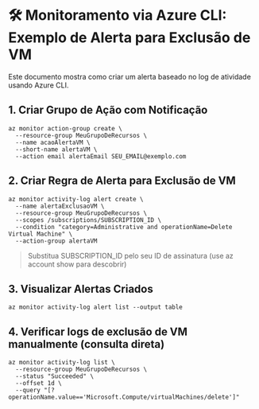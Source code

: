 # 🛠️ Monitoramento via Azure CLI: Exemplo de Alerta para Exclusão de VM

Este documento mostra como criar um alerta baseado no log de atividade usando Azure CLI.

## 1. Criar Grupo de Ação com Notificação
```
az monitor action-group create \
  --resource-group MeuGrupoDeRecursos \
  --name acaoAlertaVM \
  --short-name alertaVM \
  --action email alertaEmail SEU_EMAIL@exemplo.com
```
## 2. Criar Regra de Alerta para Exclusão de VM
```
az monitor activity-log alert create \
  --name alertaExclusaoVM \
  --resource-group MeuGrupoDeRecursos \
  --scopes /subscriptions/SUBSCRIPTION_ID \
  --condition "category=Administrative and operationName=Delete Virtual Machine" \
  --action-group alertaVM
```
> Substitua SUBSCRIPTION_ID pelo seu ID de assinatura (use az account show para descobrir)

## 3. Visualizar Alertas Criados
```
az monitor activity-log alert list --output table
```
## 4. Verificar logs de exclusão de VM manualmente (consulta direta)
```
az monitor activity-log list \
  --resource-group MeuGrupoDeRecursos \
  --status "Succeeded" \
  --offset 1d \
  --query "[?operationName.value=='Microsoft.Compute/virtualMachines/delete']"
```
